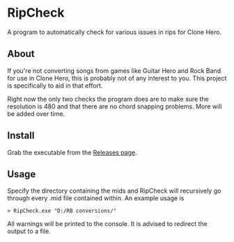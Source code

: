 # RipCheck

A program to automatically check for various issues in rips for Clone Hero.

## About

If you're not converting songs from games like Guitar Hero and Rock Band for use
in Clone Hero, this is probably not of any interest to you. This project is
specifically to aid in that effort.

Right now the only two checks the program does are to make sure the resolution
is 480 and that there are no chord snapping problems. More will be added over
time.

## Install

Grab the executable from the [Releases page](../../releases).

## Usage

Specify the directory containing the mids and RipCheck will recursively go
through every .mid file contained within. An example usage is

```
> RipCheck.exe "D:/RB conversions/"
```

All warnings will be printed to the console. It is advised to redirect the
output to a file.
